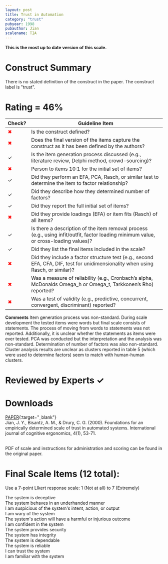 ```yaml
---
layout: post
title: Trust in Automation
category: "trust"
pubyear: 1998
pubauthor: Jian
scalename: TIA
---
```


**This is the most up to date version of this scale.**

# Construct Summary

There is no stated definition of the construct in the paper. The construct label is "trust".
    

# Rating = 46% 

<table>
  <thead>
    <tr>
      <th>Check?</th>
      <th>Guideline Item</th>
    </tr>
  </thead>
  <tbody>
    <tr>
      <td style="color: red;">&#10006;</td>
      <td>Is the construct defined?</td>
    </tr>
    <tr>
      <td style="color: red;">&#10006;</td>
      <td>Does the final version of the items capture the construct as it has been defined by the authors?</td>
    </tr>
    <tr>
      <td>&#10003;</td>
      <td>Is the item generation process discussed (e.g., literature review, Delphi method, crowd-sourcing)?</td>
    </tr>
    <tr>
      <td style="color: red;">&#10006;</td>
      <td>Person to items 10:1 for the initial set of items?</td>
    </tr>
    <tr>
      <td>&#10003;</td>
      <td>Did they perform an EFA, PCA, Rasch, or similar test to determine the item to factor relationship?</td>
    </tr>
    <tr>
      <td>&#10003;</td>
      <td>Did they describe how they determined number of factors?</td>
    </tr>
    <tr>
      <td>&#10003;</td>
      <td>Did they report the full initial set of items?</td>
    </tr>
    <tr>
      <td style="color: red;">&#10006;</td>
      <td>Did they provide loadings (EFA) or item fits (Rasch) of all items?</td>
    </tr>
    <tr>
      <td>&#10003;</td>
      <td>Is there a description of the item removal process (e.g., using infit/outfit, factor loading minimum value, or cross-loading values)?</td>
    </tr>
    <tr>
      <td>&#10003;</td>
      <td>Did they list the final items included in the scale?</td>
    </tr>
    <tr>
      <td style="color: red;">&#10006;</td>
      <td>Did they include a factor structure test (e.g., second EFA, CFA, DIF, test for unidimensionality when using Rasch, or similar)?</td>
    </tr>
    <tr>
      <td style="color: red;">&#10006;</td>
      <td>Was a measure of reliability (e.g., Cronbach’s alpha, McDonalds Omega_h or Omega_t, Tarkkonen’s Rho) reported?</td>
    </tr>
    <tr>
      <td style="color: red;">&#10006;</td>
      <td>Was a test of validity (e.g., predictive, concurrent, convergent, discriminant) reported?</td>
    </tr>
  </tbody>
</table>

**Comments**
Item generation process was non-standard. During scale development the tested items were words but final scale consists of statements. The process of moving from words to statements was not reported. Additionally, it is unclear whether the statements as items were ever tested. PCA was conducted but the interpretation and the analysis was non-standard. Determination of number of factors was also non-standard. Cluster analysis results are unclear as clusters reported in table 5 (which were used to determine factors) seem to match with human-human clusters.

# Reviewed by Experts &#10003;

# Downloads
[PAPER](https://www.tandfonline.com/doi/abs/10.1207/S15327566IJCE0401_04){:target="_blank"}
<br>Jian, J. Y., Bisantz, A. M., & Drury, C. G. (2000). Foundations for an empirically determined scale of trust in automated systems. International journal of cognitive ergonomics, 4(1), 53-71.

<br>PDF of scale and instructions for administration and scoring can be found in the original paper. 

# Final Scale Items (12 total):
Use a 7-point LIkert response scale: 1 (Not at all) to 7 (Extremely)

The system is deceptive
<br>The system behaves in an underhanded manner
<br>I am suspicious of the system's intent, action, or output
<br>I am wary of the system
<br>The system's action will have a harmful or injurious outcome
<br>I am confident in the system
<br>The system provides security 
<br>The system has integrity
<br>The system is dependable 
<br>The system is reliable
<br>I can trust the system
<br>I am familiar with the system





